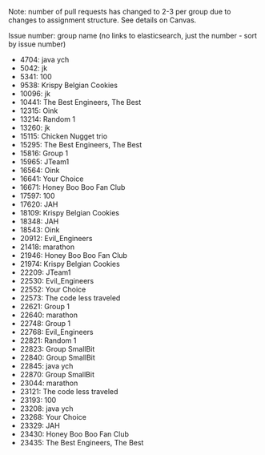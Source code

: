 Note: number of pull requests has changed to 2-3 per group due to changes to assignment structure. See details on Canvas.

Issue number: group name (no links to elasticsearch, just the number - sort by issue number)
* 4704: java ych
* 5042: jk
* 5341: 100
* 9538: Krispy Belgian Cookies
* 10096: jk
* 10441: The Best Engineers, The Best
* 12315: Oink
* 13214: Random 1
* 13260: jk
* 15115: Chicken Nugget trio
* 15295: The Best Engineers, The Best
* 15816: Group 1
* 15965: JTeam1
* 16564: Oink
* 16641: Your Choice
* 16671: Honey Boo Boo Fan Club
* 17597: 100
* 17620: JAH
* 18109: Krispy Belgian Cookies
* 18348: JAH
* 18543: Oink
* 20912: Evil_Engineers
* 21418: marathon
* 21946: Honey Boo Boo Fan Club
* 21974: Krispy Belgian Cookies
* 22209: JTeam1
* 22530: Evil_Engineers
* 22552: Your Choice
* 22573: The code less traveled
* 22621: Group 1
* 22640: marathon
* 22748: Group 1
* 22768: Evil_Engineers
* 22821: Random 1
* 22823: Group SmallBit
* 22840: Group SmallBit
* 22845: java ych
* 22870: Group SmallBit
* 23044: marathon
* 23121: The code less traveled
* 23193: 100
* 23208: java ych
* 23268: Your Choice
* 23329: JAH
* 23430: Honey Boo Boo Fan Club
* 23435: The Best Engineers, The Best


